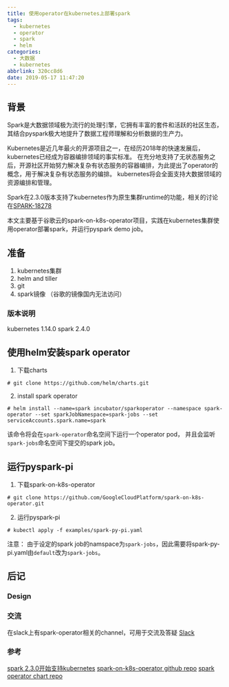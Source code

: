 ```yaml
---
title: 使用operator在kubernetes上部署spark
tags:
  - kubernetes
  - operator
  - spark
  - helm
categories:
  - 大数据
  - kubernetes
abbrlink: 320cc8d6
date: 2019-05-17 11:47:20
---
```



## 背景
Spark是大数据领域极为流行的处理引擎，它拥有丰富的套件和活跃的社区生态，其结合pyspark极大地提升了数据工程师理解和分析数据的生产力。

Kubernetes是近几年最火的开源项目之一，在经历2018年的快速发展后，kubernetes已经成为容器编排领域的事实标准。 在充分地支持了无状态服务之后，开源社区开始努力解决复杂有状态服务的容器编排，为此提出了operator的概念，用于解决复杂有状态服务的编排。 kubernetes将会全面支持大数据领域的资源编排和管理。


Spark在2.3.0版本支持了kubernetes作为原生集群runtime的功能，相关的讨论在<a href="https://issues.apache.org/jira/browse/SPARK-18278">SPARK-18278</a>

本文主要基于谷歌云的spark-on-k8s-operator项目，实践在kubernetes集群使用operator部署spark，并运行pyspark demo job。

## 准备

1. kubernetes集群
2. helm and tiller
3. git
4. spark镜像 （谷歌的镜像国内无法访问）

### 版本说明
kubernetes 1.14.0
spark 2.4.0


## 使用helm安装spark operator

1. 下载charts
```shell
# git clone https://github.com/helm/charts.git

```

2. install spark operator
```shell
# helm install --name=spark incubator/sparkoperator --namespace spark-operator --set sparkJobNamespace=spark-jobs --set serviceAccounts.spark.name=spark
```
该命令将会在`spark-operator`命名空间下运行一个operator pod， 并且会监听`spark-jobs`命名空间下提交的spark job。


## 运行pyspark-pi

1. 下载spark-on-k8s-operator
```shell
# git clone https://github.com/GoogleCloudPlatform/spark-on-k8s-operator.git
```

2. 运行pyspark-pi
```
# kubectl apply -f examples/spark-py-pi.yaml
```
注意： 由于设定的spark job的namspace为`spark-jobs`，因此需要将spark-py-pi.yaml由`default`改为`spark-jobs`。


## 后记


### Design


### 交流
在slack上有spark-operator相关的channel，可用于交流及答疑
<a href="https://kubernetes.slack.com/messages/CALBDHMTL">Slack</a>


### 参考
<a href="https://issues.apache.org/jira/browse/SPARK-18278">spark 2.3.0开始支持kubernetes</a>
<a href="https://github.com/GoogleCloudPlatform/spark-on-k8s-operator">spark-on-k8s-operator github repo</a>
<a href="https://github.com/helm/charts/tree/master/incubator/sparkoperator">spark operator chart repo</a>
